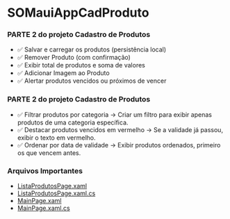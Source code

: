 # SOMauiAppCadProduto
### PARTE 2 do projeto Cadastro de Produtos
- ✅ Salvar e carregar os produtos (persistência local)
- ✅ Remover Produto (com confirmação)
- ✅ Exibir total de produtos e soma de valores
- ✅ Adicionar Imagem ao Produto
- ✅ Alertar produtos vencidos ou próximos de vencer

### PARTE 2 do projeto Cadastro de Produtos
- ✅ Filtrar produtos por categoria → Criar um filtro para exibir apenas produtos de uma categoria específica. 
- ✅ Destacar produtos vencidos em vermelho → Se a validade já passou, exibir o texto em vermelho. 
- ✅ Ordenar por data de validade → Exibir produtos ordenados, primeiro os que vencem antes.

### Arquivos Importantes
- [ListaProdutosPage.xaml](https://github.com/JuanPedroCMP/MAUI_CadDeProdutos/blob/master/MauiAppCadProduto/ListaProdutosPage.xaml)
- [ListaProdutosPage.xaml.cs](https://github.com/JuanPedroCMP/MAUI_CadDeProdutos/blob/master/MauiAppCadProduto/ListaProdutosPage.xaml.cs)
- [MainPage.xaml](https://github.com/JuanPedroCMP/MAUI_CadDeProdutos/blob/master/MauiAppCadProduto/MainPage.xaml)
- [MainPage.xaml.cs](https://github.com/JuanPedroCMP/MAUI_CadDeProdutos/blob/master/MauiAppCadProduto/MainPage.xaml.cs)
